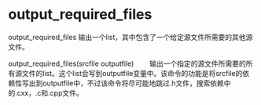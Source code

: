 output_required_files
===

output_required_files 输出一个list，其中包含了一个给定源文件所需要的其他源文件。

  output_required_files(srcfile outputfile)
　　输出一个指定的源文件所需要的所有源文件的list。这个list会写到outputfile变量中。该命令的功能是将srcfile的依赖性写出到outputfile中，不过该命令将尽可能地跳过.h文件，搜索依赖中的.cxx，.c和.cpp文件。

